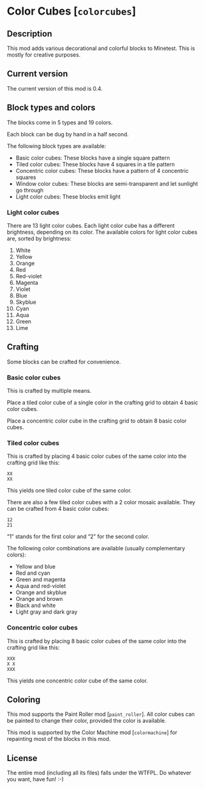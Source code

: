 # Color Cubes [`colorcubes`]
## Description
This mod adds various decorational and colorful blocks to Minetest. This is mostly for creative purposes.

## Current version
The current version of this mod is 0.4.

## Block types and colors
The blocks come in 5 types and 19 colors.

Each block can be dug by hand in a half second.

The following block types are available:

* Basic color cubes: These blocks have a single square pattern
* Tiled color cubes: These blocks have 4 squares in a tile pattern
* Concentric color cubes: These blocks have a pattern of 4 concentric squares
* Window color cubes: These blocks are semi-transparent and let sunlight go through
* Light color cubes: These blocks emit light

### Light color cubes
There are 13 light color cubes. Each light color cube has a different
brightness, depending on its color. The available colors for light color
cubes are, sorted by brightness:

1. White
2. Yellow
3. Orange
4. Red
5. Red-violet
6. Magenta
7. Violet
8. Blue
9. Skyblue
10. Cyan
11. Aqua
12. Green
13. Lime

## Crafting
Some blocks can be crafted for convenience.

### Basic color cubes
This is crafted by multiple means.

Place a tiled color cube of a single color in the crafting grid
to obtain 4 basic color cubes.

Place a concentric color cube in the crafting grid
to obtain 8 basic color cubes.

### Tiled color cubes
This is crafted by placing 4 basic color cubes of the same
color into the crafting grid like this:

    XX
    XX

This yields one tiled color cube of the same color.

There are also a few tiled color cubes with a 2 color mosaic available.
They can be crafted from 4 basic color cubes:

    12
    21

“1” stands for the first color and “2” for the second color.

The following color combinations are available (usually complementary colors):

* Yellow and blue
* Red and cyan
* Green and magenta
* Aqua and red-violet
* Orange and skyblue
* Orange and brown
* Black and white
* Light gray and dark gray

### Concentric color cubes
This is crafted by placing 8 basic color cubes of the same
color into the crafting grid like this:

    XXX
    X X
    XXX

This yields one concentric color cube of the same color.

## Coloring
This mod supports the Paint Roller mod [`paint_roller`].
All color cubes can be painted to change their color,
provided the color is available.

This mod is supported by the Color Machine mod [`colormachine`]
for repainting most of the blocks in this mod.

## License
The entire mod (including all its files) falls under the WTFPL.
Do whatever you want, have fun! :-)
